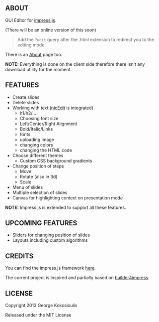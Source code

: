 ## ABOUT

GUI Editor for [impress.js](https://github.com/bartaz/impress.js/issues/5).

(There will be an online version of this soon)

> Add the `?edit` query after the .html extension to redirect you to the editing mode.

There is an [About](https://github.com/giokokos/editor/wiki/About) page too.

**NOTE:** Everything is done on the client side therefore there isn't any download utility for the moment. 

## FEATURES

* Create slides
* Delete slides
* Working with text ([nicEdit](http://nicedit.com/) is integrated)
	* h1/h2/...
	* Choosing font size
	* Left/Center/Right Alignment
	* Bold/Italic/Links
	* fonts
	* uploading image
	* changing colors
	* changing the HTML code
* Choose different themes
	* Custom CSS background gradients
* Change position of steps
	* Move 
	* Rotate (also in 3d)
	* Scale
* Menu of slides
* Multiple selection of slides
* Canvas for highlighting context on presentation mode

**NOTE:** Impress.js is extended to support all these features.

## UPCOMING FEATURES

* Sliders for changing position of slides
* Layouts including custom algorithms

## CREDITS

You can find the impress.js framework [here](https://github.com/bartaz/impress.js/).

The current project is inspired and partially based on [builder4impress](https://github.com/naugtur/builder4impress).

## LICENSE

Copyright 2013 George Kokosioulis

Released under the MIT License